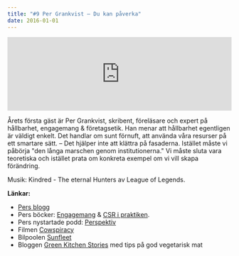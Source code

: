 ```yaml
---
title: "#9 Per Grankvist – Du kan påverka"
date: 2016-01-01
---
```


<iframe src="https://w.soundcloud.com/player/?url=https%3A//api.soundcloud.com/tracks/239945032&amp;color=001665&amp;amp;auto_play=false&amp;amp;hide_related=false&amp;show_comments=true&amp;show_user=true&amp;show_reposts=false" width="100%" height="166" frameborder="no" scrolling="no"></iframe>

Årets första gäst är Per Grankvist, skribent, föreläsare och expert på hållbarhet, engagemang & företagsetik. Han menar att hållbarhet egentligen är väldigt enkelt. Det handlar om sunt förnuft, att använda våra resurser på ett smartare sätt. – Det hjälper inte att klättra på fasaderna. Istället måste vi påbörja "den långa marschen genom institutionerna." Vi måste sluta vara teoretiska och istället prata om konkreta exempel om vi vill skapa förändring.

Musik: Kindred - The eternal Hunters av League of Legends.

**Länkar:**

- [Pers blogg](http://pergrankvist.se)
- Pers böcker: [Engagemang](http://pergrankvist.se/batmanputnamochjag/#.VoZ2KTb7J_U) & [CSR i praktiken](http://pergrankvist.se/csripraktiken/#.VoZ2WTb7J_U).
- Pers nystartade podd: [Perspektiv](https://soundcloud.com/pergrankvist)
- Filmen [Cowspiracy](http://www.cowspiracy.com)
- Bilpoolen [Sunfleet](https://www.sunfleet.com)
- Bloggen [Green Kitchen Stories](http://www.greenkitchenstories.com) med tips på god vegetarisk mat
